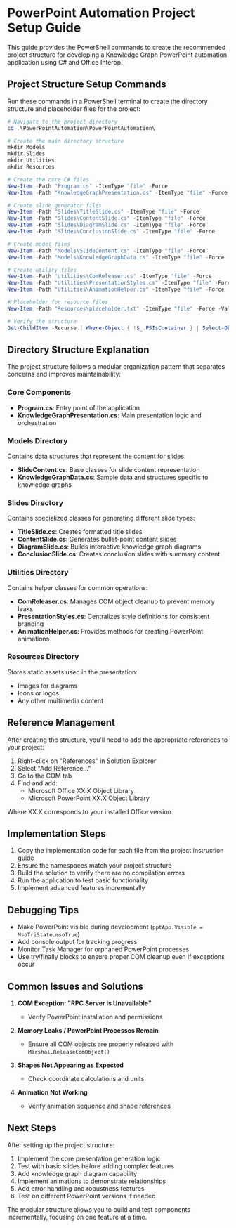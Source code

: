 # PowerPoint Automation Project Setup Guide

This guide provides the PowerShell commands to create the recommended project structure for developing a Knowledge Graph PowerPoint automation application using C# and Office Interop.

## Project Structure Setup Commands

Run these commands in a PowerShell terminal to create the directory structure and placeholder files for the project:

```powershell
# Navigate to the project directory
cd .\PowerPointAutomation\PowerPointAutomation\

# Create the main directory structure
mkdir Models
mkdir Slides
mkdir Utilities
mkdir Resources

# Create the core C# files
New-Item -Path "Program.cs" -ItemType "file" -Force
New-Item -Path "KnowledgeGraphPresentation.cs" -ItemType "file" -Force

# Create slide generator files
New-Item -Path "Slides\TitleSlide.cs" -ItemType "file" -Force
New-Item -Path "Slides\ContentSlide.cs" -ItemType "file" -Force
New-Item -Path "Slides\DiagramSlide.cs" -ItemType "file" -Force
New-Item -Path "Slides\ConclusionSlide.cs" -ItemType "file" -Force

# Create model files
New-Item -Path "Models\SlideContent.cs" -ItemType "file" -Force
New-Item -Path "Models\KnowledgeGraphData.cs" -ItemType "file" -Force

# Create utility files
New-Item -Path "Utilities\ComReleaser.cs" -ItemType "file" -Force
New-Item -Path "Utilities\PresentationStyles.cs" -ItemType "file" -Force
New-Item -Path "Utilities\AnimationHelper.cs" -ItemType "file" -Force

# Placeholder for resource files
New-Item -Path "Resources\placeholder.txt" -ItemType "file" -Force -Value "Place your images and other resource files here."

# Verify the structure
Get-ChildItem -Recurse | Where-Object { !$_.PSIsContainer } | Select-Object FullName
```

## Directory Structure Explanation

The project structure follows a modular organization pattern that separates concerns and improves maintainability:

### Core Components

- **Program.cs**: Entry point of the application
- **KnowledgeGraphPresentation.cs**: Main presentation logic and orchestration

### Models Directory

Contains data structures that represent the content for slides:

- **SlideContent.cs**: Base classes for slide content representation
- **KnowledgeGraphData.cs**: Sample data and structures specific to knowledge graphs

### Slides Directory

Contains specialized classes for generating different slide types:

- **TitleSlide.cs**: Creates formatted title slides
- **ContentSlide.cs**: Generates bullet-point content slides
- **DiagramSlide.cs**: Builds interactive knowledge graph diagrams
- **ConclusionSlide.cs**: Creates conclusion slides with summary content

### Utilities Directory

Contains helper classes for common operations:

- **ComReleaser.cs**: Manages COM object cleanup to prevent memory leaks
- **PresentationStyles.cs**: Centralizes style definitions for consistent branding
- **AnimationHelper.cs**: Provides methods for creating PowerPoint animations

### Resources Directory

Stores static assets used in the presentation:

- Images for diagrams
- Icons or logos
- Any other multimedia content

## Reference Management

After creating the structure, you'll need to add the appropriate references to your project:

1. Right-click on "References" in Solution Explorer
2. Select "Add Reference..."
3. Go to the COM tab
4. Find and add:
   - Microsoft Office XX.X Object Library
   - Microsoft PowerPoint XX.X Object Library
   
Where XX.X corresponds to your installed Office version.

## Implementation Steps

1. Copy the implementation code for each file from the project instruction guide
2. Ensure the namespaces match your project structure
3. Build the solution to verify there are no compilation errors
4. Run the application to test basic functionality
5. Implement advanced features incrementally

## Debugging Tips

- Make PowerPoint visible during development (`pptApp.Visible = MsoTriState.msoTrue`)
- Add console output for tracking progress
- Monitor Task Manager for orphaned PowerPoint processes
- Use try/finally blocks to ensure proper COM cleanup even if exceptions occur

## Common Issues and Solutions

1. **COM Exception: "RPC Server is Unavailable"**
   - Verify PowerPoint installation and permissions

2. **Memory Leaks / PowerPoint Processes Remain**
   - Ensure all COM objects are properly released with `Marshal.ReleaseComObject()`

3. **Shapes Not Appearing as Expected**
   - Check coordinate calculations and units

4. **Animation Not Working**
   - Verify animation sequence and shape references

## Next Steps

After setting up the project structure:

1. Implement the core presentation generation logic
2. Test with basic slides before adding complex features
3. Add knowledge graph diagram capability
4. Implement animations to demonstrate relationships
5. Add error handling and robustness features
6. Test on different PowerPoint versions if needed

The modular structure allows you to build and test components incrementally, focusing on one feature at a time.
